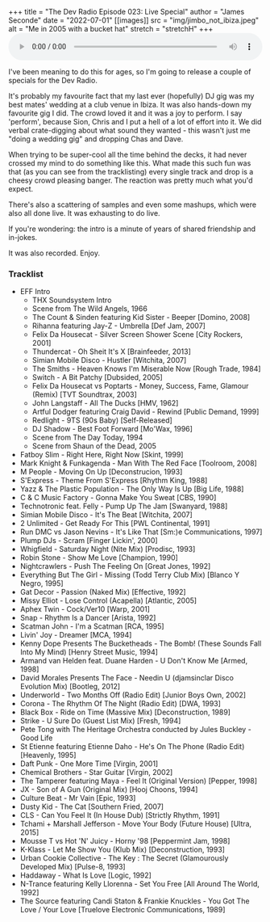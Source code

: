 +++
title = "The Dev Radio Episode 023: Live Special"
author = "James Seconde"
date = "2022-07-01"
[[images]]
  src = "img/jimbo_not_ibiza.jpeg"
  alt = "Me in 2005 with a bucket hat"
  stretch = "stretchH"
+++
<AUDIO
    style="width:100%;"
    controls
    src="https://devtheatre.s3-eu-west-1.amazonaws.com/The+Dev+Radio+022.mp3">
    https://devtheatre.s3-eu-west-1.amazonaws.com/The+Dev+Radio+022.mp3
</AUDIO>

I've been meaning to do this for ages, so I'm going to release a couple of specials for the Dev Radio.

It's probably my favourite fact that my last ever (hopefully) DJ gig was my best mates' wedding at a club venue in Ibiza.
It was also hands-down my favourite gig I did. The crowd loved it and it was a joy to perform. I say 'perform',
because Sion, Chris and I put a hell of a lot of effort into it. We did verbal crate-digging about what sound they
wanted - this wasn't just me "doing a wedding gig" and dropping Chas and Dave.

When trying to be super-cool all the time behind the decks, it had never crossed my mind to do something like this. What made
this such fun was that (as you can see from the tracklisting) every single track and drop is a cheesy crowd pleasing banger. The 
reaction was pretty much what you'd expect.

There's also a scattering of samples and even some mashups, which were also all done live. It was exhausting to do live.

If you're wondering: the intro is a minute of years of shared friendship and in-jokes.

It was also recorded. Enjoy.

### Tracklist

* EFF Intro
   - THX Soundsystem Intro
   - Scene from The Wild Angels, 1966
   - The Count & Sinden featuring Kid Sister - Beeper [Domino, 2008]
   - Rihanna featuring Jay-Z - Umbrella [Def Jam, 2007]
   - Felix Da Housecat - Silver Screen Shower Scene [City Rockers, 2001]
   - Thundercat - Oh Sheit It's X [Brainfeeder, 2013]
   - Simian Mobile Disco - Hustler [Witchita, 2007]
   - The Smiths - Heaven Knows I'm Miserable Now [Rough Trade, 1984]
   - Switch - A Bit Patchy [Dubsided, 2005]
   - Felix Da Housecat vs Poptarts - Money, Success, Fame, Glamour (Remix) [TVT Soundtrax, 2003]
   - John Langstaff - All The Ducks [HMV, 1962]
   - Artful Dodger featuring Craig David - Rewind [Public Demand, 1999]
   - Redlight - 9TS (90s Baby) [Self-Released]
   - DJ Shadow - Best Foot Forward [Mo'Wax, 1996]
   - Scene from The Day Today, 1994
   - Scene from Shaun of the Dead, 2005
* Fatboy Slim - Right Here, Right Now [Skint, 1999]
* Mark Knight & Funkagenda - Man With The Red Face [Toolroom, 2008]
* M People - Moving On Up [Deconstrucion, 1993]
* S'Express - Theme From S'Express [Rhythm King, 1988]
* Yazz & The Plastic Population - The Only Way Is Up [Big Life, 1988]
* C & C Music Factory - Gonna Make You Sweat [CBS, 1990]
* Technotronic feat. Felly - Pump Up The Jam [Swanyard, 1988]
* Simian Mobile Disco - It's The Beat [Witchita, 2007]
* 2 Unlimited - Get Ready For This [PWL Continental, 1991]
* Run DMC vs Jason Nevins - It's Like That [Sm:)e Communications, 1997] 
* Plump DJs - Scram [Finger Lickin', 2000]
* Whigfield - Saturday Night (Nite Mix) [Prodisc, 1993]
* Robin Stone - Show Me Love [Champion, 1990]
* Nightcrawlers - Push The Feeling On [Great Jones, 1992]
* Everything But The Girl - Missing (Todd Terry Club Mix) [Blanco Y Negro, 1995]
* Gat Decor - Passion (Naked Mix) [Effective, 1992]
* Missy Elliot - Lose Control (Acapella) [Atlantic, 2005]
* Aphex Twin - Cock/Ver10 [Warp, 2001]
* Snap - Rhythm Is a Dancer [Arista, 1992] 
* Scatman John - I'm a Scatman [RCA, 1995]
* Livin' Joy - Dreamer [MCA, 1994]
* Kenny Dope Presents The Bucketheads - The Bomb! (These Sounds Fall Into My Mind) [Henry Street Music, 1994]
* Armand van Helden feat. Duane Harden - U Don't Know Me [Armed, 1998]
* David Morales Presents The Face - Needin U (djamsinclar Disco Evolution Mix) [Bootleg, 2012]
* Underworld - Two Months Off (Radio Edit) [Junior Boys Own, 2002]
* Corona - The Rhythm Of The Night (Radio Edit) [DWA, 1993]
* Black Box - Ride on Time (Massive Mix) [Deconstruction, 1989]
* Strike - U Sure Do (Guest List Mix) [Fresh, 1994]
* Pete Tong with The Heritage Orchestra conducted by Jules Buckley - Good Life
* St Etienne featuring Etienne Daho - He's On The Phone (Radio Edit) [Heavenly, 1995] 
* Daft Punk - One More Time [Virgin, 2001]
* Chemical Brothers - Star Guitar [Virgin, 2002]
* The Tamperer featuring Maya - Feel It (Original Version) [Pepper, 1998]
* JX - Son of A Gun (Original Mix) [Hooj Choons, 1994]
* Culture Beat - Mr Vain [Epic, 1993]
* Dusty Kid - The Cat [Southern Fried, 2007]
* CLS - Can You Feel It (In House Dub) [Strictly Rhythm, 1991]
* Tchami + Marshall Jefferson - Move Your Body (Future House) [Ultra, 2015]
* Mousse T vs Hot 'N' Juicy - Horny '98 [Peppermint Jam, 1998]
* K-Klass - Let Me Show You (Klub Mix) [Deconstruction, 1993]
* Urban Cookie Collective - The Key : The Secret (Glamourously Developed Mix) [Pulse-8, 1993]
* Haddaway - What Is Love [Logic, 1992]
* N-Trance featuring Kelly Llorenna - Set You Free [All Around The World, 1992]
* The Source featuring Candi Staton & Frankie Knuckles - You Got The Love / Your Love [Truelove Electronic Communications, 1989]